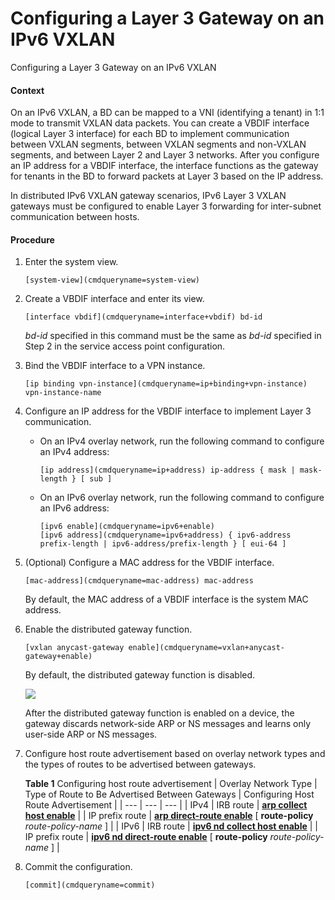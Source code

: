 Configuring a Layer 3 Gateway on an IPv6 VXLAN
==============================================

Configuring a Layer 3 Gateway on an IPv6 VXLAN

#### Context

On an IPv6 VXLAN, a BD can be mapped to a VNI (identifying a tenant) in 1:1 mode to transmit VXLAN data packets. You can create a VBDIF interface (logical Layer 3 interface) for each BD to implement communication between VXLAN segments, between VXLAN segments and non-VXLAN segments, and between Layer 2 and Layer 3 networks. After you configure an IP address for a VBDIF interface, the interface functions as the gateway for tenants in the BD to forward packets at Layer 3 based on the IP address.

In distributed IPv6 VXLAN gateway scenarios, IPv6 Layer 3 VXLAN gateways must be configured to enable Layer 3 forwarding for inter-subnet communication between hosts.


#### Procedure

1. Enter the system view.
   
   
   ```
   [system-view](cmdqueryname=system-view)
   ```
2. Create a VBDIF interface and enter its view.
   
   
   ```
   [interface vbdif](cmdqueryname=interface+vbdif) bd-id
   ```
   
   *bd-id* specified in this command must be the same as *bd-id* specified in Step 2 in the service access point configuration.
3. Bind the VBDIF interface to a VPN instance.
   
   
   ```
   [ip binding vpn-instance](cmdqueryname=ip+binding+vpn-instance) vpn-instance-name
   ```
4. Configure an IP address for the VBDIF interface to implement Layer 3 communication.
   * On an IPv4 overlay network, run the following command to configure an IPv4 address:
     ```
     [ip address](cmdqueryname=ip+address) ip-address { mask | mask-length } [ sub ]
     ```
   * On an IPv6 overlay network, run the following command to configure an IPv6 address:
     ```
     [ipv6 enable](cmdqueryname=ipv6+enable)
     [ipv6 address](cmdqueryname=ipv6+address) { ipv6-address prefix-length | ipv6-address/prefix-length } [ eui-64 ]
     ```
5. (Optional) Configure a MAC address for the VBDIF interface.
   
   
   ```
   [mac-address](cmdqueryname=mac-address) mac-address
   ```
   
   By default, the MAC address of a VBDIF interface is the system MAC address.
6. Enable the distributed gateway function.
   
   
   ```
   [vxlan anycast-gateway enable](cmdqueryname=vxlan+anycast-gateway+enable)
   ```
   
   
   
   By default, the distributed gateway function is disabled.
   
   ![](../public_sys-resources/note_3.0-en-us.png) 
   
   After the distributed gateway function is enabled on a device, the gateway discards network-side ARP or NS messages and learns only user-side ARP or NS messages.
7. Configure host route advertisement based on overlay network types and the types of routes to be advertised between gateways.
   
   
   
   **Table 1** Configuring host route advertisement
   | Overlay Network Type | Type of Route to Be Advertised Between Gateways | Configuring Host Route Advertisement |
   | --- | --- | --- |
   | IPv4 | IRB route | [**arp collect host enable**](cmdqueryname=arp+collect+host+enable) |
   | IP prefix route | [**arp direct-route enable**](cmdqueryname=arp+direct-route+enable) [ **route-policy** *route-policy-name* ] |
   | IPv6 | IRB route | [**ipv6 nd collect host enable**](cmdqueryname=ipv6+nd+collect+host+enable) |
   | IP prefix route | [**ipv6 nd direct-route enable**](cmdqueryname=ipv6+nd+direct-route+enable) [ **route-policy** *route-policy-name* ] |
8. Commit the configuration.
   
   
   ```
   [commit](cmdqueryname=commit)
   ```